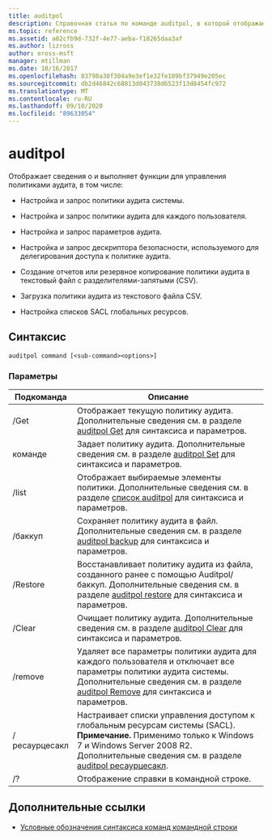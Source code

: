 ```yaml
---
title: auditpol
description: Справочная статья по команде auditpol, в которой отображаются сведения о функциях и средствах управления политиками аудита.
ms.topic: reference
ms.assetid: a02cfb9d-732f-4e77-aeba-f18265daa3af
ms.author: lizross
author: eross-msft
manager: mtillman
ms.date: 10/16/2017
ms.openlocfilehash: 83798a38f304a9e3ef1e32fe189bf37949e205ec
ms.sourcegitcommit: db2d46842c68813d043738d6523f13d8454fc972
ms.translationtype: MT
ms.contentlocale: ru-RU
ms.lasthandoff: 09/10/2020
ms.locfileid: "89633054"
---
```

# <a name="auditpol"></a>auditpol

Отображает сведения о и выполняет функции для управления политиками аудита, в том числе:

- Настройка и запрос политики аудита системы.

- Настройка и запрос политики аудита для каждого пользователя.

- Настройка и запрос параметров аудита.

- Настройка и запрос дескриптора безопасности, используемого для делегирования доступа к политике аудита.

- Создание отчетов или резервное копирование политики аудита в текстовый файл с разделителями-запятыми (CSV).

- Загрузка политики аудита из текстового файла CSV.

- Настройка списков SACL глобальных ресурсов.

## <a name="syntax"></a>Синтаксис

```
auditpol command [<sub-command><options>]
```

### <a name="parameters"></a>Параметры

| Подкоманда | Описание |
| ----------- | ----------- |
| /Get | Отображает текущую политику аудита. Дополнительные сведения см. в разделе [auditpol Get](auditpol-get.md) для синтаксиса и параметров. |
| команде | Задает политику аудита. Дополнительные сведения см. в разделе [auditpol Set](auditpol-set.md) для синтаксиса и параметров. |
| /list | Отображает выбираемые элементы политики. Дополнительные сведения см. в разделе [список auditpol](auditpol-list.md) для синтаксиса и параметров. |
| /баккуп | Сохраняет политику аудита в файл. Дополнительные сведения см. в разделе [auditpol backup](auditpol-backup.md) для синтаксиса и параметров. |
| /Restore | Восстанавливает политику аудита из файла, созданного ранее с помощью Auditpol/баккуп. Дополнительные сведения см. в разделе [auditpol restore](auditpol-restore.md) для синтаксиса и параметров. |
| /Clear | Очищает политику аудита. Дополнительные сведения см. в разделе [auditpol Clear](auditpol-clear.md) для синтаксиса и параметров. |
| /remove | Удаляет все параметры политики аудита для каждого пользователя и отключает все параметры политики аудита системы. Дополнительные сведения см. в разделе [auditpol Remove](auditpol-remove.md) для синтаксиса и параметров. |
| /ресаурцесакл | Настраивает списки управления доступом к глобальным ресурсам системы (SACL). **Примечание.** Применимо только к Windows 7 и Windows Server 2008 R2. Дополнительные сведения см. в разделе [auditpol ресаурцесакл](auditpol-resourcesacl.md). |
| /?| Отображение справки в командной строке. |

## <a name="additional-references"></a>Дополнительные ссылки

- [Условные обозначения синтаксиса команд командной строки](command-line-syntax-key.md)
